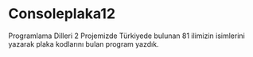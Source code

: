 # Consoleplaka12
Programlama Dilleri 2 Projemizde Türkiyede bulunan 81 ilimizin isimlerini yazarak plaka kodlarını bulan program yazdık.


